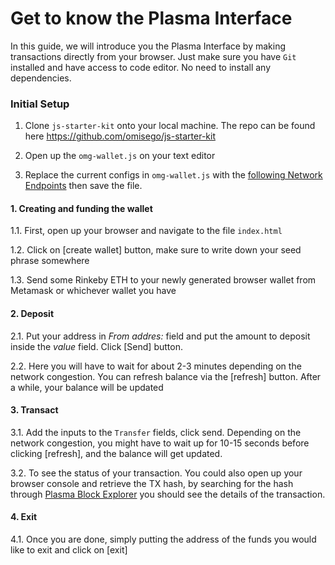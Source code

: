 # Get to know the Plasma Interface

In this guide, we will introduce you the Plasma Interface by making transactions directly from your browser. Just make sure you have `Git` installed and have access to code editor. No need to install any dependencies.

### Initial Setup
1. Clone `js-starter-kit` onto your local machine. The repo can be found here https://github.com/omisego/js-starter-kit

2. Open up the `omg-wallet.js` on your text editor

3. Replace the current configs in `omg-wallet.js` with the  [following Network Endpoints](https://github.com/omisego/dev-portal/blob/master/Readme.md) then save the file.

#### 1. Creating and funding the wallet
1.1. First, open up your browser and navigate to the file `index.html` 

1.2. Click on [create wallet] button, make sure to write down your seed phrase somewhere

1.3. Send some Rinkeby ETH to your newly generated browser wallet from Metamask or whichever wallet you have

#### 2. Deposit

2.1. Put your address in *From addres:* field and put the amount to deposit inside the *value* field. Click [Send] button.

2.2. Here you will have to wait for about 2-3 minutes depending on the network congestion. You can refresh balance via the [refresh] button. After a while, your balance will be updated

#### 3. Transact

3.1. Add the inputs to the `Transfer` fields, click send. Depending on the network congestion, you might have to wait up for 10-15 seconds before clicking [refresh], and the balance will get updated. 

3.2. To see the status of your transaction. You could also open up your browser console and retrieve the TX hash, by searching for the hash through [Plasma Block Explorer](http://quest.omg.network) you should see the details of the transaction.


#### 4. Exit

4.1. Once you are done, simply putting the address of the funds you would like to exit and click on [exit]
